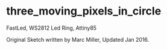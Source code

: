# three_moving_pixels_in_circle
FastLed, WS2812 Led Ring, Attiny85

Original Sketch written by Marc Miller, Updated Jan 2016.
